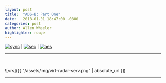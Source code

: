 ```yaml
---
layout: post
title:  "ADS-B: Part One"
date:   2018-01-01 18:47:00 -0800
categories: post
author: Allen Wheeler
highlighter: rouge
---
```

[![sync](http://img.shields.io/badge/repository-synced-blue.svg)][sandbox-sync] | 
[![sec](https://img.shields.io/badge/pgp-secure-green.svg)][page-sec] | 
[![aes](https://img.shields.io/badge/cipher-sha256-orange.svg)][cipher]

[sandbox-sync]: https://defcast.github.io
[page-sec]: https://sks-keyservers.net/
[cipher]: https://en.wikipedia.org/wiki/Cipher

<hr>
<br>


![vrs]({{ "/assets/img/virt-radar-serv.png" | absolute_url }}) 

<hr>

